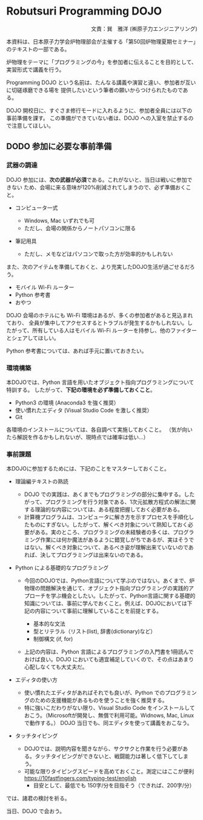 # Robutsuri Programming DOJO

<div style="text-align: right;">
文責：巽　雅洋 (㈱原子力エンジニアリング)
</div>

本資料は、日本原子力学会炉物理部会が主催する「第50回炉物理夏期セミナー」のテキストの一部である。

炉物理をテーマに「プログラミングの今」を参加者に伝えることを目的として、実習形式で講義を行う。

Programming DOJO という名前は、たんなる講義や演習と違い、参加者が互いに切磋琢磨できる場を
提供したいという筆者の願いからつけられたものである。

DOJO 開校日に、すぐさま修行モードに入れるように、参加者全員には以下の事前準備を課す。
この準備ができていない者は、DOJO への入室を禁止するので注意してほしい。

## DODO 参加に必要な事前準備

### 武器の調達
DOJO 参加には、**次の武器が必須**である。これがないと、当日は戦いに参加できない
ため、会場に来る意味が120%削減されてしまうので、必ず準備おくこと。

+ コンピュータ一式
   - Windows, Mac いずれでも可
   - ただし、会場の関係からノートパソコンに限る

+ 筆記用具
   - ただし、メモなどはパソコンで取った方が効率的かもしれない

また、次のアイテムを準備しておくと、より充実したDOJO生活が過ごせるだろう。

+ モバイル Wi-Fi ルーター
+ Python 参考書
+ おやつ

DOJO 会場のホテルにも Wi-Fi 環境はあるが、多くの参加者があると見込まれており、
全員が集中してアクセスするとトラブルが発生するかもしれない。したがって、所有している人はモバイル Wi-Fi ルーターを持参し、他のファイターとシェアしてほしい。

Python 参考書については、あれば手元に置いておきたい。


### 環境構築

本DOJOでは、Python 言語を用いたオブジェクト指向プログラミングについて特訓する。
したがって、**下記の環境を必ず準備しておくこと**。

+ Python3 の環境 (Anaconda3 を強く推奨）
+ 使い慣れたエディタ (Visual Studio Code を激しく推奨）
+ Git

各環境のインストールについては、各自調べて実施しておくこと。
（気が向いたら解説を作るかもしれないが、現時点では確率は低い…）

### 事前課題

本DOJOに参加するためには、下記のことをマスターしておくこと。

+ 理論編テキストの熟読
    - DOJO での実践は、あくまでもプログラミングの部分に集中する。したがって、プログラミングを行う対象である、1次元拡散方程式の解法に関する理論的な内容については、ある程度把握しておく必要がある。
    - 計算機プログラムは、コンピュータに解き方を示すプロセスを手順化したものにすぎない。したがって、解くべき対象について熟知しておく必要がある。実のところ、プログラミングの未経験者の多くは、プログラミング作業には何か魔法があるように錯覚しがちであるが、実はそうではない。解くべき対象について、あるべき姿が理解出来ていないのであれば、決してプログラミングは出来ないのである。

+ Python による基礎的なプログラミング
    - 今回のDOJOでは、Python言語について学ぶのではない。あくまで、炉物理の問題解決を通じて、オブジェクト指向プログラミングの実践的アプローチを学ぶ機会としたい。したがって、Python言語に関する基礎的知識については、事前に学んでおくこと。例えば、DOJOにおいては下記の内容について事前に理解していることを前提とする。
        - 基本的な文法
        - 型とリテラル（リスト(list), 辞書(dictionary)など）
        - 制御構文 (if, for)
    
    - 上記の内容は、Python 言語によるプログラミングの入門書を1冊読んでおけば良い。DOJO においても適宜補足していくので、その点はあまり心配しなくても大丈夫だ。

+ エディタの使い方
    - 使い慣れたエディタがあればそれでも良いが、Python でのプログラミングのための支援機能があるものを使うことを強く推奨する。
    - 特に強いこだわりがない限り、Visual Studio Code をインストールしておこう。（Microsoftが開発し、無償で利用可能。Widnows, Mac, Linux で動作する。） DOJO 当日でも、同エディタを使って講義をおこなう。

+ タッチタイピング
    - DOJOでは、説明内容を聞きながら、サクサクと作業を行う必要がある。タッチタイピングができないと、戦闘能力は著しく低下してしまう。
    - 可能な限りタイピングスピードを高めておくこと。測定にはここが便利　https://10fastfingers.com/typing-test/english
        - 目安として、最低でも 150字/分を目指そう（できれば、200字/分）



では、諸君の検討を祈る。

当日、DOJO で会おう。